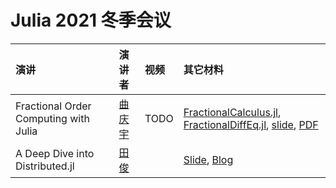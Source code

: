 # Julia 2021 冬季会议

|演讲| 演讲者 | 视频 | 其它材料|
|:---|:------|:----|:------|
| Fractional Order Computing with Julia | [曲庆宇](https://github.com/ErikQQY) | TODO | [FractionalCalculus.jl](https://github.com/SciFracX/FractionalCalculus.jl), [FractionalDiffEq.jl](https://github.com/SciFracX/FractionalDiffEq.jl), [slide](https://julia-cn-conf2021.vercel.app/1), [PDF](https://raw.githubusercontent.com/JuliaCN/MeetUpMaterials/master/Online2021/JuliaCN-SciFracX.pdf) |
| A Deep Dive into Distributed.jl | [田俊](https://github.com/findmyway) || [Slide](https://juntian.me/programming/A_Deep_Dive_into_Distributed.jl/slide/index.html), [Blog](https://juntian.me/programming/A_Deep_Dive_into_Distributed.jl/) |
